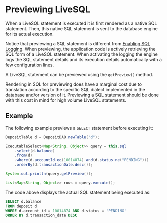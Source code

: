 # Previewing LiveSQL

When a LiveSQL statement is executed it is first rendered as a native SQL statement. Then, this native 
SQL statement is sent to the database engine for its actual execution.

Notice that previewing a SQL statement is different from 
[Enabling SQL Logging](../guides/enabling-sql-logging.md). When previewing, the application code is actively
retrieving the SQL form of a LiveSQL statement. When activating the logging the engine logs the SQL statement
details and its execution details automatically with a few configuration lines.

A LiveSQL statement can be previewed using the `getPreview()` method.

Rendering in SQL for previewing does have a marginal cost due to translation according to the specific SQL 
dialect implemented in the database and/or version of it. Previewing a SQL statement should be done with this cost in mind
for high volume LiveSQL statements.

## Example

The following example previews a `SELECT` statement before executing it:

```java
DepositTable d = DepositDAO.newTable("d");

ExecutableSelect<Map<String, Object>> query = this.sql
    .select(d.balance)
    .from(d) 
    .where(d.accountId.eq(10014874).and(d.status.ne("PENDING")))
    .orderBy(d.transactionDate.desc());

System.out.println(query.getPreview());

List<Map<String, Object>> rows = query.execute();
```

The code above displays the actual SQL statement being executed as:

```sql
SELECT d.balance
FROM deposit d
WHERE d.account_id = 10014874 AND d.status = 'PENDING'
ORDER BY d.transaction_date DESC
```

